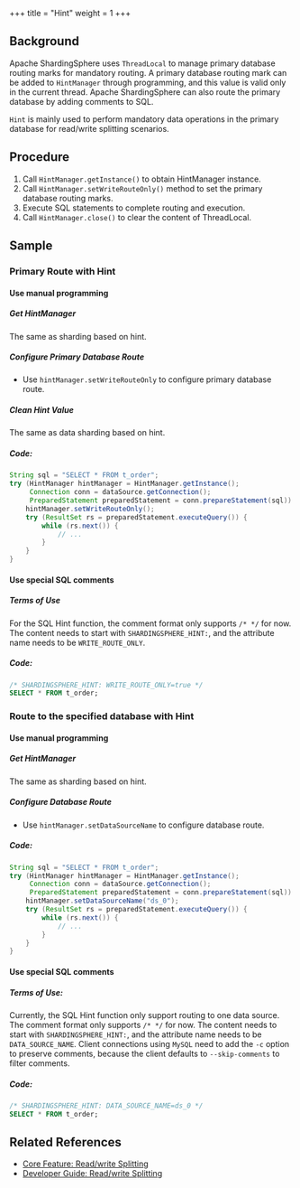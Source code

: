 +++
title = "Hint"
weight = 1
+++

## Background

Apache ShardingSphere uses `ThreadLocal` to manage primary database routing marks for mandatory routing. A primary database routing mark can be added to `HintManager` through programming, and this value is valid only in the current thread.
Apache ShardingSphere can also route the primary database by adding comments to SQL.

`Hint` is mainly used to perform mandatory data operations in the primary database for read/write splitting scenarios.

## Procedure

1. Call `HintManager.getInstance()` to obtain HintManager instance.
2. Call `HintManager.setWriteRouteOnly()` method to set the primary database routing marks.
3. Execute SQL statements to complete routing and execution.
4. Call `HintManager.close()` to clear the content of ThreadLocal.

## Sample

### Primary Route with Hint

#### Use manual programming

##### Get HintManager

The same as sharding based on hint.

##### Configure Primary Database Route

- Use `hintManager.setWriteRouteOnly` to configure primary database route.

##### Clean Hint Value

The same as data sharding based on hint.

##### Code:

```java
String sql = "SELECT * FROM t_order";
try (HintManager hintManager = HintManager.getInstance();
     Connection conn = dataSource.getConnection();
     PreparedStatement preparedStatement = conn.prepareStatement(sql)) {
    hintManager.setWriteRouteOnly();
    try (ResultSet rs = preparedStatement.executeQuery()) {
        while (rs.next()) {
            // ...
        }
    }
}
```

#### Use special SQL comments

##### Terms of Use

For the SQL Hint function, the comment format only supports `/* */` for now. The content needs to start with `SHARDINGSPHERE_HINT:`, and the attribute name needs to be `WRITE_ROUTE_ONLY`.

##### Code:
```sql
/* SHARDINGSPHERE_HINT: WRITE_ROUTE_ONLY=true */
SELECT * FROM t_order;
```

### Route to the specified database with Hint

#### Use manual programming

##### Get HintManager

The same as sharding based on hint.

##### Configure Database Route

- Use `hintManager.setDataSourceName` to configure database route.

##### Code:

```java
String sql = "SELECT * FROM t_order";
try (HintManager hintManager = HintManager.getInstance();
     Connection conn = dataSource.getConnection();
     PreparedStatement preparedStatement = conn.prepareStatement(sql)) {
    hintManager.setDataSourceName("ds_0");
    try (ResultSet rs = preparedStatement.executeQuery()) {
        while (rs.next()) {
            // ...
        }
    }
}
```

#### Use special SQL comments

##### Terms of Use:

Currently, the SQL Hint function only support routing to one data source.
The comment format only supports `/* */` for now. The content needs to start with `SHARDINGSPHERE_HINT:`, and the attribute name needs to be `DATA_SOURCE_NAME`.
Client connections using `MySQL` need to add the `-c` option to preserve comments, because the client defaults to `--skip-comments` to filter comments.

##### Code:
```sql
/* SHARDINGSPHERE_HINT: DATA_SOURCE_NAME=ds_0 */
SELECT * FROM t_order;
```

## Related References

- [Core Feature: Read/write Splitting](/en/features/readwrite-splitting/)
- [Developer Guide: Read/write Splitting](/en/dev-manual/readwrite-splitting/)
